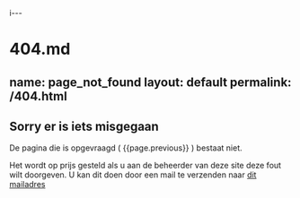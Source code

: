 i---
# 404.md
name: page_not_found
layout: default
permalink: /404.html
---

## Sorry er is iets misgegaan
De pagina die is opgevraagd ( {{page.previous}} ) bestaat niet. 

Het wordt op prijs gesteld als u aan de beheerder van deze site deze fout wilt doorgeven. U kan dit doen door een mail te verzenden naar <a href="mailto:arnoud.quanjer@vng.nl?subject=404 melding op {{site}}&body={{page.previous}}">dit mailadres</a>

